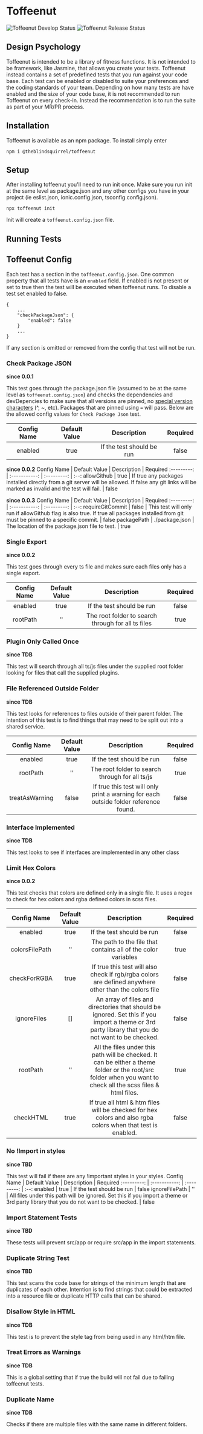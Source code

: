 # Toffeenut
![Toffeenut Develop Status](https://github.com/TheBlindSquirrel/toffeenut/actions/workflows/develop.yml/badge.svg?branch=develop)
![Toffeenut Release Status](https://github.com/TheBlindSquirrel/toffeenut/actions/workflows/release.yml/badge.svg?branch=release)
## Design Psychology
Toffeenut is intended to be a library of fitness functions. It is not intended to be framework, like Jasmine, that allows you create your tests. Toffeenut instead contains a set of predefined tests that you run against your code base. Each test can be enabled or disabled to suite your preferences and the coding standards of your team. Depending on how many tests are have enabled and the size of your code base, it is not recommended to run Toffeenut on every check-in. Instead the recommendation is to run the suite as part of your MR/PR process.

## Installation
Toffeenut is available as an npm package. To install simply enter
    
    npm i @theblindsquirrel/toffeenut

## Setup
After installing toffeenut you'll need to run init once. Make sure you run init at the same level as package.json and any other configs you have in your project (ie eslist.json, ionic.config.json, tsconfig.config.json).

    npx toffeenut init
Init will create a ``toffeenut.config.json`` file.

## Running Tests

## Toffeenut Config
Each test has a section in the ``toffeenut.config.json``. One common property that all tests have is an ``enabled`` field. If enabled is not present or set to true then the test will be executed when toffeenut runs. To disable a test set enabled to false.

    {
        ...
        "checkPackageJson": {
            "enabled": false
        }
        ...
    }
If any section is omitted or removed from the config that test will not be run.

### **Check Package JSON**
**since 0.0.1**

This test goes through the package.json file (assumed to be at the same level as ``toffeenut.config.json``) and checks the dependencies and devDepencies to make sure that all versions are pinned, no [special version characters](https://nodejs.dev/learn/semantic-versioning-using-npm) (^, ~, etc). Packages that are pinned using ``=`` will pass. Below are the allowed config values for ``Check Package Json`` test.

Config Name | Default Value | Description               | Required
:---------: | :-----------: | :---------:               | :--:
enabled     | true          | If the test should be run | false

**since 0.0.2**
Config Name | Default Value | Description               | Required
:---------: | :-----------: | :---------:               | :--:
allowGithub | true | If true any packages installed directly from a git server will be allowed. If false any git links will be marked as invalid and the test will fail. | false

**since 0.0.3**
Config Name | Default Value | Description               | Required
:---------: | :-----------: | :---------:               | :--:
requireGitCommit     | false          | This test will only run if allowGithub flag is also true. If true all packages installed from git must be pinned to a specific commit. | false
packagePath | ./package.json | The location of the package.json file to test. | true


### **Single Export**
**since 0.0.2**

This test goes through every ts file and makes sure each files only has a single export.

Config Name | Default Value | Description               | Required
:---------: | :-----------: | :---------:               | :--:
enabled     | true          | If the test should be run | false
rootPath | '' | The root folder to search through for all ts files  | true


### **Plugin Only Called Once**
**since TDB**

This test will search through all ts/js files under the supplied root folder looking for files that call the supplied plugins.

### **File Referenced Outside Folder**
**since TDB**

This test looks for references to files outside of their parent folder. The intention of this test is to find things that may need to be split out into a shared service.

Config Name | Default Value | Description               | Required
:---------: | :-----------: | :---------:               | :--:
enabled     | true          | If the test should be run | false
rootPath | '' | The root folder to search through for all ts/js  | true
treatAsWarning | false | If true this test will only print a warning for each outside folder reference found. | false

### **Interface Implemented**
**since TDB**

This test looks to see if interfaces are implemented in any other class

### **Limit Hex Colors**
**since 0.0.2**

This test checks that colors are defined only in a single file. It uses a regex to check for hex colors and rgba defined colors in scss files.

Config Name | Default Value | Description               | Required
:---------: | :-----------: | :---------:               | :--:
enabled     | true          | If the test should be run | false
colorsFilePath | '' | The path to the file that contains all of the color variables  | true
checkForRGBA | true | If true this test will also check if rgb/rgba colors are defined anywhere other than the colors file | false
ignoreFiles | [] | An array of files and directories that should be ignored. Set this if you import a theme or 3rd party library that you do not want to be checked. | false
rootPath | '' | All the files under this path will be checked. It can be either a theme folder or the root/src folder when you want to check all the scss files & html files. | true
checkHTML | true |If true all html & htm files will be checked for hex colors and also rgba colors when that test is enabled. | false

### **No !Import in styles**
**since TBD**

This test will fail if there are any !important styles in your styles.
Config Name | Default Value | Description               | Required
:---------: | :-----------: | :---------:               | :--:
enabled     | true          | If the test should be run | false
ignoreFilePath | '' | All files under this path will be ignored. Set this if you import a theme or 3rd party library that you do not want to be checked. | false

### **Import Statement Tests**
**since TBD**

These tests will prevent src/app or require src/app in the import statements.

### **Duplicate String Test**
**since TBD**

This test scans the code base for strings of the minimum length that are duplicates of each other. Intention is to find strings that could be extracted into a resource file or duplicate HTTP calls that can be shared.

### **Disallow Style in HTML**
**since TDB**

This test is to prevent the style tag from being used in any html/htm file.


### **Treat Errors as Warnings**
**since TDB**

This is a global setting that if true the build will not fail due to failing toffeenut tests.

### **Duplicate Name**
**since TDB**

Checks if there are multiple files with the same name in different folders.